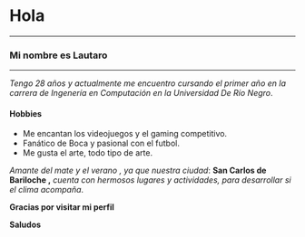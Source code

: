 # **Hola**

-----------------------------
### __Mi nombre es Lautaro__
-----------------------------

*Tengo 28 años y actualmente me encuentro cursando el primer año en la carrera de Ingenería en Computación en la Universidad De Río Negro*.

#### Hobbies

- Me encantan los videojuegos y el gaming competitivo.
- Fanático de Boca y pasional con el futbol.
- Me gusta el arte, todo tipo de arte.



 _Amante del mate y el verano ,_
 _ya que nuestra ciudad_: **San Carlos de Bariloche ,**
 _cuenta con hermosos lugares y actividades, para desarrollar si el clima acompaña_.

**Gracias por visitar mi perfil**

**Saludos**
